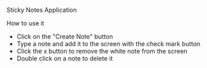 Sticky Notes Application

How to use it
- Click on the "Create Note" button
- Type a note and add it to the screen with the check mark button
- Click the x button to remove the white note from the screen
- Double click on a note to delete it
